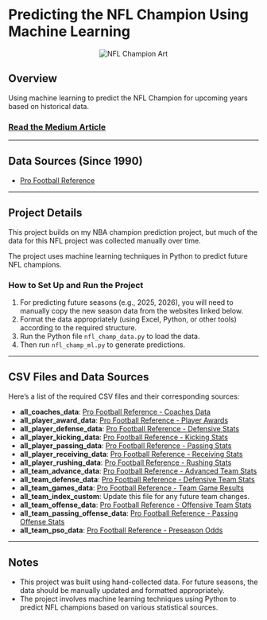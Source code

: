 # Predicting the NFL Champion Using Machine Learning

<div align="center">
  <img src="https://github.com/allenjake440/NFL_Champion/assets/134075534/9c552d90-6d45-4b71-bf29-6838626cf0e9" alt="NFL Champion Art">
</div>

## Overview

Using machine learning to predict the NFL Champion for upcoming years based on historical data.

### [Read the Medium Article](https://allenjake440.medium.com/predicting-the-nfl-champion-with-machine-learning-7c6eede5a4d2)

---

## Data Sources (Since 1990)

- [Pro Football Reference](https://www.pro-football-reference.com/)

---

## Project Details

This project builds on my NBA champion prediction project, but much of the data for this NFL project was collected manually over time. 

The project uses machine learning techniques in Python to predict future NFL champions.

### How to Set Up and Run the Project

1. For predicting future seasons (e.g., 2025, 2026), you will need to manually copy the new season data from the websites linked below.
2. Format the data appropriately (using Excel, Python, or other tools) according to the required structure.
3. Run the Python file `nfl_champ_data.py` to load the data.
4. Then run `nfl_champ_ml.py` to generate predictions.

---

## CSV Files and Data Sources

Here’s a list of the required CSV files and their corresponding sources:

- **all_coaches_data**: [Pro Football Reference - Coaches Data](https://www.pro-football-reference.com/years/2023/coaches.htm)
- **all_player_award_data**: [Pro Football Reference - Player Awards](https://www.pro-football-reference.com/awards/awards_2023.htm)
- **all_player_defense_data**: [Pro Football Reference - Defensive Stats](https://www.pro-football-reference.com/years/2023/defense.htm)
- **all_player_kicking_data**: [Pro Football Reference - Kicking Stats](https://www.pro-football-reference.com/years/2023/kicking.htm)
- **all_player_passing_data**: [Pro Football Reference - Passing Stats](https://www.pro-football-reference.com/years/2023/passing.htm)
- **all_player_receiving_data**: [Pro Football Reference - Receiving Stats](https://www.pro-football-reference.com/years/2023/receiving.htm)
- **all_player_rushing_data**: [Pro Football Reference - Rushing Stats](https://www.pro-football-reference.com/years/2023/rushing.htm)
- **all_team_advance_data**: [Pro Football Reference - Advanced Team Stats](https://www.pro-football-reference.com/years/2023/index.htm)
- **all_team_defense_data**: [Pro Football Reference - Defensive Team Stats](https://www.pro-football-reference.com/years/2023/opp.htm)
- **all_team_games_data**: [Pro Football Reference - Team Game Results](https://www.pro-football-reference.com/years/2023/games.htm)
- **all_team_index_custom**: Update this file for any future team changes.
- **all_team_offense_data**: [Pro Football Reference - Offensive Team Stats](https://www.pro-football-reference.com/years/2023/)
- **all_team_passing_offense_data**: [Pro Football Reference - Passing Offense Stats](https://www.pro-football-reference.com/years/2023/)
- **all_team_pso_data**: [Pro Football Reference - Preseason Odds](https://www.pro-football-reference.com/years/2023/preseason_odds.htm)

---

## Notes

- This project was built using hand-collected data. For future seasons, the data should be manually updated and formatted appropriately.
- The project involves machine learning techniques using Python to predict NFL champions based on various statistical sources.
